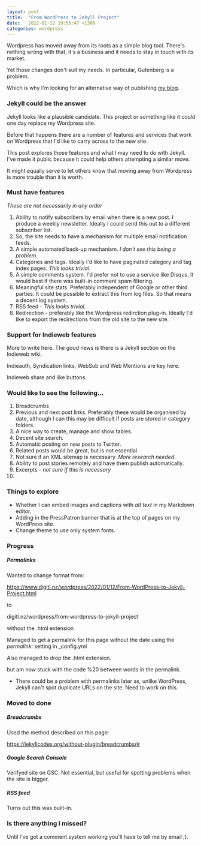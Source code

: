 ```yaml
---
layout: post
title:  "From WordPress to Jekyll Project"
date:   2022-01-12 19:55:47 +1300
categories: wordpress
---
```


Wordpress has moved away from its roots as a simple blog tool. There's nothing wrong with that, it's a business and it needs to stay in touch with its market. 

Yet those changes don't suit my needs. In particular, Gutenberg is a problem. 

Which is why I'm looking for an alternative way of publishing [my blog](https://billbennett.co.nz). 


### Jekyll could be the answer
Jekyll looks like a plausible candidate. This project or something like it could one day replace my Wordpress site.

Before that happens there are a number of features and services that work on Wordpress that I'd like to carry across to the new site. 

This post explores those features and what I may need to do with Jekyll. I've made it public because it could help others attempting a similar move. 

It might equally serve to let others know that moving away from Wordpress is more trouble than it is worth. 


### Must have features
*These are not necessarily in any order*

1. Ability to notify subscribers by email when there is a new post. I produce a weekly newsletter. Ideally I could send this out to a different subscriber list. 
2. So, the site needs to have a mechanism for multiple email notification feeds. 
2. A simple automated back-up mechanism. *I don't see this being a problem*.
3. Categories and tags. Ideally I'd like to have paginated category and tag index pages. *This looks trivial*.
4. A simple comments system. I'd prefer not to use a service like Disqus. It would best if there was built-in comment spam filtering. 
5. Meaningful site stats. Preferably independent of Google or other third parties. It could be possible to extract this from log files. So that means a decent log system.
6. RSS feed - *This looks trivial*.
7. Redirection - preferably like the Wordpress redirction plug-in. Ideally I'd like to export the redirections from the old site to the new site. 


### Support for Indieweb features
More to write here. The good news is there is a Jekyll section on the Indieweb wiki. 

Indieauth, Syndication links, WebSub and Web Mentions are key here. 

Indieweb share and like buttons. 


### Would like to see the following...
1. Breadcrumbs
2. Previous and next post links. Preferably these would be organised by date, although I can this may be difficult if posts are stored in category folders.
3. A nice way to create, manage and show tables.
4. Decent site search. 
5. Automatic posting on new posts to Twitter. 
6. Related posts would be great, but is not essential.
7. Not sure if an XML sitemap is necessary. *More research needed*.
8. Ability to post stories remotely and have them publish automatically. 
9. Excerpts - *not sure if this is necessary*
10. 

### Things to explore	
- Whether I can embed images and captions with *alt text* in my Markdown editor.
- Adding in the PressPatron banner that is at the top of pages on my WordPress site.
- Change theme to use only system fonts.


### Progress
##### Permalinks
Wanted to change format from:

https://www.digitl.nz/wordpress/2022/01/12/From-WordPress-to-Jekyll-Project.html

to

digitl.nz/wordpress/from-wordpress-to-jekyll-project

without the .html extension

Managed to get a permalink for this page without the date using the *permalink:* setting in _config.yml 

Also managed to drop the .html extension. 

but am now stuck with the code %20 between words in the permalink.

- There could be a problem with permalinks later as, unlike WordPress, Jekyll can't spot duplicate URLs on the site. Need to work on this. 

### Moved to done
##### Breadcrumbs
Used the method described on this page:

https://jekyllcodex.org/without-plugin/breadcrumbs/#

##### Google Search Console
Verifyed site on GSC. Not essential, but useful for spotting problems when the site is bigger. 

##### RSS feed
Turns out this was built-in. 

### Is there anything I missed?
Until I've got a comment system working you'll have to tell me by email ;).





